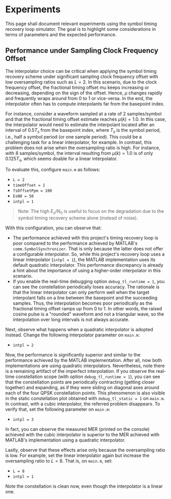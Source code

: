 # Experiments

This page shall document relevant experiments using the symbol timing recovery loop simulator. The goal is to highlight some considerations in terms of parameters and the expected performance.

## Performance under Sampling Clock Frequency Offset

The interpolator choice can be critical when applying the symbol timing recovery scheme under significant sampling clock frequency offset with low oversampling ratios such as $L=2$. In this scenario, due to the clock frequency offset, the fractional timing offset mu keeps increasing or decreasing, depending on the sign of the offset. Hence, $\mu$ changes rapidly and frequently wraps around from 0 to 1 or vice-versa. In the end, the interpolator often has to compute interpolants far from the basepoint index.

For instance, consider a waveform sampled at a rate of 2 samples/symbol and that the fractional timing offset estimate reaches $\mu(k) = 1.0$. In this case, the interpolator would need to estimate the interpolant located after an interval of $0.5 T_s$ from the basepoint index, where $T_s$ is the symbol period, i.e., half a symbol period (or one sample period). This could be a challenging task for a linear interpolator, for example. In contrast, this problem does not arise when the oversampling ratio is high. For instance, with 8 samples/symbol, the interval resulting from $\mu(k) = 1.0$ is of only $0.125T_s$, which seems doable for a linear interpolator.

To evaluate this, configure `main.m` as follows:
- `L = 2`
- `timeOffset = 1`
- `fsOffsetPpm = 100`
- `EsN0 = 50`
- `intpl = 1`

> Note: The high $E_s/N_0$ is useful to focus on the degradation due to the
> symbol timing recovery scheme alone (instead of noise).

With this configuration, you can observe that:
- The performance achieved with this project's timing recovery loop is poor compared to the performance achieved by MATLAB's `comm.SymbolSynchronizer`. That is only because the latter does not offer a configurable interpolator. So, while this project's recovery loop uses a linear interpolator (`intpl = 1`), the MATLAB implementation uses its default quadratic interpolator. This performance discrepancy is already a hint about the importance of using a higher-order interpolator in this scenario.
- If you enable the real-time debugging option `debug_tl_runtime = 1`, you can see the constellation periodically loses accuracy. The rationale is that the linear interpolator can only perform well when the target interpolant falls on a line between the basepoint and the succeeding samples. Thus, the interpolation becomes poor periodically as the fractional timing offset ramps up from 0 to 1. In other words, the raised cosine pulse is a "rounded" waveform and not a triangular wave, so the interpolation over long intervals is not always accurate.

Next, observe what happens when a quadratic interpolator is adopted instead. Change the following interpolator parameter on `main.m`:
- `intpl = 2`

Now, the performance is significantly superior and similar to the performance achieved by the MATLAB implementation. After all, now both implementations are using quadratic interpolators. Nevertheless, note there is a remaining artifact of the imperfect interpolation. If you observe the real-time constellation scope (with option `debug_tl_runtime = 1`), you can see that the constellation points are periodically contracting (getting closer together) and expanding, as if they were sliding on diagonal axes around each of the four QPSK constellation points. This phenomenon is also visible in the static constellation plot obtained with `debug_tl_static = 1` on `main.m`. In contrast, with a cubic interpolator, the referred problem disappears. To verify that, set the following parameter on `main.m`:
- `intpl = 3`

In fact, you can observe the measured MER (printed on the console) achieved with the cubic interpolator is superior to the MER achieved with MATLAB's implementation using a quadratic interpolator.

Lastly, observe that these effects arise only because the oversampling ratio is low. For example, set the linear interpolator again but increase the oversampling ratio to $L=8$. That is, on `main.m`, set:
- `L = 8`
- `intpl = 1`

Note the constellation is clean now, even though the interpolator is a linear one.


